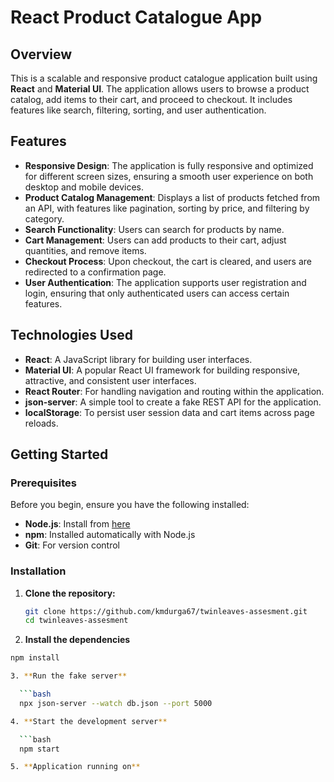 # React Product Catalogue App

## Overview

This is a scalable and responsive product catalogue application built using **React** and **Material UI**. The application allows users to browse a product catalog, add items to their cart, and proceed to checkout. It includes features like search, filtering, sorting, and user authentication.

## Features

- **Responsive Design**: The application is fully responsive and optimized for different screen sizes, ensuring a smooth user experience on both desktop and mobile devices.
- **Product Catalog Management**: Displays a list of products fetched from an API, with features like pagination, sorting by price, and filtering by category.
- **Search Functionality**: Users can search for products by name.
- **Cart Management**: Users can add products to their cart, adjust quantities, and remove items.
- **Checkout Process**: Upon checkout, the cart is cleared, and users are redirected to a confirmation page.
- **User Authentication**: The application supports user registration and login, ensuring that only authenticated users can access certain features.

## Technologies Used

- **React**: A JavaScript library for building user interfaces.
- **Material UI**: A popular React UI framework for building responsive, attractive, and consistent user interfaces.
- **React Router**: For handling navigation and routing within the application.
- **json-server**: A simple tool to create a fake REST API for the application.
- **localStorage**: To persist user session data and cart items across page reloads.

## Getting Started

### Prerequisites

Before you begin, ensure you have the following installed:

- **Node.js**: Install from [here](https://nodejs.org/)
- **npm**: Installed automatically with Node.js
- **Git**: For version control

### Installation

1. **Clone the repository:**

   ```bash
   git clone https://github.com/kmdurga67/twinleaves-assesment.git
   cd twinleaves-assesment
2. **Install the dependencies**
  
  ```bash
  npm install

3. **Run the fake server**

    ```bash
    npx json-server --watch db.json --port 5000

4. **Start the development server**

    ```bash
    npm start

5. **Application running on**

